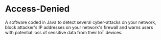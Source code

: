 # Access-Denied
A software coded in Java to detect several cyber-attacks on your network, block attacker's IP addresses on your network's firewall and warns users with potential loss of sensitive data from their IoT devices. 
